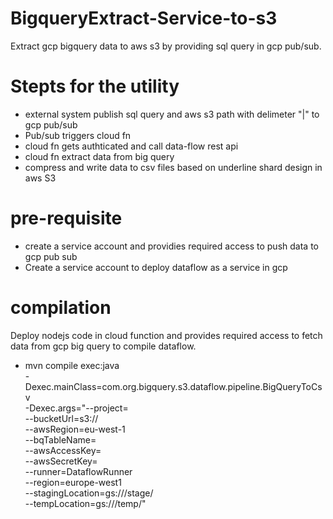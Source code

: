 # BigqueryExtract-Service-to-s3
Extract gcp bigquery data to aws s3 by providing sql query in gcp pub/sub.

# Stepts for the utility
* external system publish sql query and aws s3 path with delimeter "|" to gcp pub/sub 
* Pub/sub triggers cloud fn
* cloud fn gets authticated and call data-flow rest api
* cloud fn extract data from big query
* compress and write data to csv files based on underline shard design in aws S3

# pre-requisite
* create a service account and providies required access to push data to gcp pub sub
* Create a service account to deploy dataflow as a service in gcp
# compilation
Deploy nodejs code in cloud function and provides required access to fetch data from gcp big query
to compile dataflow.

  * mvn compile exec:java \
-Dexec.mainClass=com.org.bigquery.s3.dataflow.pipeline.BigQueryToCsv \
-Dexec.args="--project=<GCP PROJECT ID> \
--bucketUrl=s3://<S3 BUCKET NAME> \
--awsRegion=eu-west-1 \
--bqTableName=<BIGQUERY TABLE e.g. project:finance.transactions> \
--awsAccessKey=<YOUR ACCESS KEY> \
--awsSecretKey=<YOUR SECRET KEY> \
--runner=DataflowRunner \
--region=europe-west1 \
--stagingLocation=gs://<DATAFLOW BUCKET>/stage/ \
--tempLocation=gs://<DATAFLOW BUCKET>/temp/"
